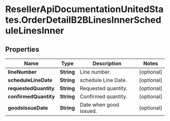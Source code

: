 # ResellerApiDocumentationUnitedStates.OrderDetailB2BLinesInnerScheduleLinesInner

## Properties

Name | Type | Description | Notes
------------ | ------------- | ------------- | -------------
**lineNumber** | **String** | Line number. | [optional] 
**scheduleLineDate** | **String** | schedule Line Date. | [optional] 
**requestedQuantity** | **String** | Requested quantity. | [optional] 
**confirmedQuantity** | **String** | Confirmed quantity. | [optional] 
**goodsIssueDate** | **String** | Date when good issued. | [optional] 


